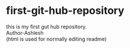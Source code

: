 # first-git-hub-repository
this is my first gut hub repository.
<br>
Author-Ashlesh
<br>
(html is used for normally editing readme)
